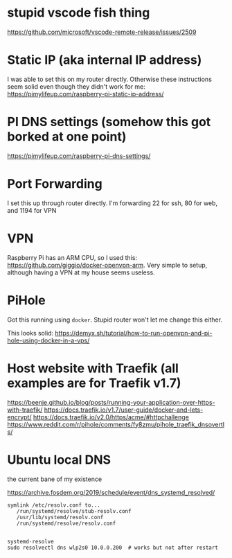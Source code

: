 # stupid vscode fish thing
https://github.com/microsoft/vscode-remote-release/issues/2509


# Static IP (aka internal IP address)
I was able to set this on my router directly. Otherwise these instructions seem solid even though they didn't work for me: https://pimylifeup.com/raspberry-pi-static-ip-address/

# PI DNS settings (somehow this got borked at one point)
https://pimylifeup.com/raspberry-pi-dns-settings/

# Port Forwarding
I set this up through router directly. I'm forwarding 22 for ssh, 80 for web, and 1194 for VPN

# VPN

Raspberry Pi has an ARM CPU, so I used this: https://github.com/giggio/docker-openvpn-arm. Very simple to setup, although having a VPN at my house seems useless.

# PiHole

Got this running using `docker`. Stupid router won't let me change this either. 

This looks solid: https://demyx.sh/tutorial/how-to-run-openvpn-and-pi-hole-using-docker-in-a-vps/

# Host website with Traefik (all examples are for Traefik v1.7)

https://beenje.github.io/blog/posts/running-your-application-over-https-with-traefik/
https://docs.traefik.io/v1.7/user-guide/docker-and-lets-encrypt/
https://docs.traefik.io/v2.0/https/acme/#httpchallenge
https://www.reddit.com/r/pihole/comments/fy8zmu/pihole_traefik_dnsovertls/


# Ubuntu local DNS
the current bane of my existence

https://archive.fosdem.org/2019/schedule/event/dns_systemd_resolved/

```
symlink /etc/resolv.conf to...
   /run/systemd/resolve/stub-resolv.conf
   /usr/lib/systemd/resolv.conf
   /run/systemd/resolve/resolv.conf
   

systemd-resolve
sudo resolvectl dns wlp2s0 10.0.0.200  # works but not after restart
```